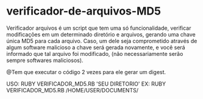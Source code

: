 # verificador-de-arquivos-MD5
Verificador arquivos é um script que tem uma só funcionalidade, verificar modificações em um determinado diretório e arquivos, gerando uma chave única MD5 para cada arquivo. Caso, um dele seja comprometido através de algum software malicioso a chave será gerada  novamente, e você será informado que tal arquivo foi modificado, (não necessariamente serão sempre softwares maliciosos).

@Tem que executar o código 2 vezes para ele gerar um digest.

USO: RUBY VERIFICADOR_MD5.RB 'SEU DIRETORIO' 
EX: RUBY VERIFICADOR_MD5.RB /HOME/USER/DOCUMENTS/

